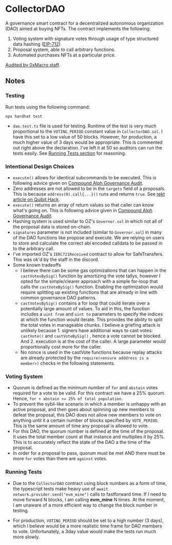 # CollectorDAO

A governance smart contract for a decentralized autonomous organization (DAO) aimed at buying NFTs. The contract implements the following:

1. Voting system with signature votes through usage of type structured data hashing ([EIP-712](https://eips.ethereum.org/EIPS/eip-712))
1. Proposal system, able to call arbitrary functions.
1. Automated purchases NFTs at a particular price.

[Audited by 0xMacro staff](./staff-audit-dao.md).

## Notes

### Testing

Run tests using the following command:

```
npx hardhat test
```

- `dao.test.ts` file is used for testing. Runtime of the test is very much proportional to the `VOTING_PERIOD` constant value in `CollectorDAO.sol`. I have this set to a low value of 50 blocks. However, for production, a much higher value of 3 days would be appropriate. This is commented out right above the declaration. I've left it at 50 so auditors can run the tests easily. See [Running Tests section](#running-tests) for reasoning.

### Intentional Design Choices

- `execute()` allows for identical subcommands to be executed. This is following advice given on [Compound Alph Governance Audit](https://forum.openzeppelin.com/t/compound-alpha-governance-system-audit/2376).
- Zero addresses are not allowed to be in the `targets` field of a proposals. This is because `address(0).call{...}()` runs and returns `true`. See [rekt article on Quibit Hack](https://rekt.news/qubit-rekt/).
- `execute()` returns an array of return values so that caller can know what's going on. This is following advice given in [Compound Alph Governance Audit](https://forum.openzeppelin.com/t/compound-alpha-governance-system-audit/2376).
- Hashing system is used similar to OZ's `Governor.sol` in which not all of the proposal data is stored on-chain.
- `signatures` parameter is not included (similar to `Governor.sol`) in many of the DAO functions like propose and execute. We are relying on users to store and calculate the correct abi encoded calldata to be passed in to the arbitrary call.
- I've imported OZ's `IERC721Received` contract to allow for SafeTransfers. This was ok'd by the staff in the discord.
- Some known tradeoffs
  - I believe there can be some gas optimizations that can happen in the `castVotesBySig()` function by amortizing the vote tallys, however I opted for the simple/clearer approach with a simple for-loop that calls the `castVoteBySig()` function. Enabling the optimization would require splitting up existing functions that are already in line with common governance DAO patterns.
  - `castVotesBySig()` contains a for loop that could iterate over a potentially large amount of values. To aid in this, the function includes a `uint from` and `uint to` parameters to specify the indices at which the function would iterate. This provides the ability to split the total votes in manageable chunks. I believe a griefing attack is unlikely because 1. signers have additional ways to cast votes: `castVote()` and `castVoteBySig()` , hence a vote cannot be blocked. And 2. execution is at the cost of the caller. A large parameter would proportionally cost more for the caller.
  - No nonce is used in the castVote functions because replay attacks are already protected by the `require(<ensure adddress is a member>)` checks in the following statements.

### Voting System

- Quorum is defined as the minimum number of `for` and `abstain` votes required for a vote to be valid. For this contract we have a 25% quorum. Hence, `for + abstain >= 25% of total population`.
- To prevent the sybil-like scenario in which a member is unhappy with an active proposal, and then goes about spinning up new members to defeat the proposal, this DAO does not allow new members to vote on anything until it a certain number of blocks specified by `VOTE_PERIOD`. This is the same amount of time any proposal is allowed to vote.
- For this DAO, the quorum number is defined at the time of the proposal. It uses the total member count at that instance and multiplies it by 25%. This is to accurately reflect the state of the DAO a the time of the proposal.
- In order for a proposal to pass, quorum must be met AND there must be more `for` votes than there are `against` votes.

### Running Tests

- Due to the `CollectorDAO` contract using block numbers as a form of time, the typescript tests make heavy use of `await network.provider.send("evm_mine")` calls to fastforward time. If I need to move forward N blocks, I am calling **evm_mine** N times. At the moment, I am unaware of a more efficient way to change the block number in testing.

- For production, `VOTING_PERIOD` should be set to a high number (3 days), which I believe would be a more realistic time frame for DAO members to vote. Unfortunately, a 3day value would make the tests run much more slowly.
